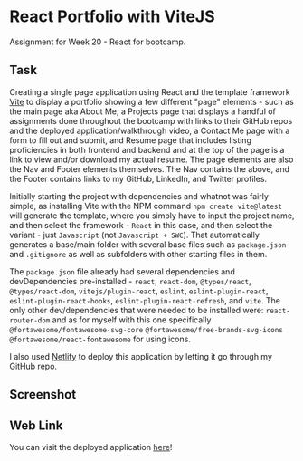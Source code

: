 # React Portfolio with ViteJS
Assignment for Week 20 - React for bootcamp.

## Task
Creating a single page application using React and the template framework [Vite](https://vitejs.dev/) to display a portfolio showing a few different "page" elements - such as the main page aka About Me, a Projects page that displays a handful of assignments done throughout the bootcamp with links to their GitHub repos and the deployed application/walkthrough video, a Contact Me page with a form to fill out and submit, and Resume page that includes listing proficiencies in both frontend and backend and at the top of the page is a link to view and/or download my actual resume. The page elements are also the Nav and Footer elements themselves. The Nav contains the above, and the Footer contains links to my GitHub, LinkedIn, and Twitter profiles.

Initially starting the project with dependencies and whatnot was fairly simple, as installing Vite with the NPM command `npm create vite@latest` will generate the template, where you simply have to input the project name, and then select the framework - `React` in this case, and then select the variant - just `Javascript` (not `Javascript + SWC`). That automatically generates a base/main folder with several base files such as `package.json` and `.gitignore` as well as subfolders with other starting files in them.

The `package.json` file already had several dependencies and devDependencies pre-installed - `react`, `react-dom`, `@types/react`, `@types/react-dom`, `vitejs/plugin-react`, `eslint`, `eslint-plugin-react`, `eslint-plugin-react-hooks`, `eslint-plugin-react-refresh`, and `vite`. The only other dev/dependencies that were needed to be installed were: `react-router-dom` and as for myself with this one specifically `@fortawesome/fontawesome-svg-core` `@fortawesome/free-brands-svg-icons` `@fortawesome/react-fontawesome` for using icons.

I also used [Netlify](https://www.netlify.com/) to deploy this application by letting it go through my GitHub repo.

## Screenshot


## Web Link
You can visit the deployed application [here](https://react-portfolio-sw722.netlify.app/)!